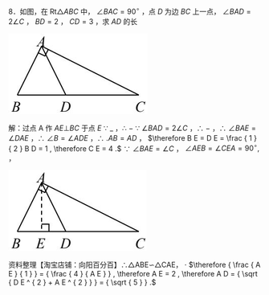 8．如图，在 $\mathrm { R t } \triangle A B C$ 中， $\angle B A C = 9 0 ^ { \circ }$ ，点 $D$ 为边 $B C$ 上一点， $\angle B A D { = } 2 \angle C$ ， $B D = 2$ ， $C D { = } 3$ ，求 $A D$ 的长

![](<../../qs_image_DB/专题1-6_二倍角的解题策略：倍半角模型与绝配角（解析版）_/4992d10919e0ffb337428f499c504e4f89a4a6e87a5183b514d79496d13025b3.jpg>)

解：过点 A 作 $A E \bot B C$ 于点 $E$ ∵ $\_$ ，∴ $-$ ∵ $\angle B A D { = } 2 \angle C$ ，∴ $-$ ，∴ $\angle B A E { = } \angle D A E$ ，∴ $\angle B = \angle A D E$ ，∴ $. A B { = } A D$ ， $\therefore B E = D E = \frac { 1 } { 2 } B D = 1 , \therefore C E = 4 .$ ∵ $\angle B A E { = \angle C }$ ， $\angle A E B = \angle C E A = 9 0 ^ { \circ } ,$ ，

![](<../../qs_image_DB/专题1-6_二倍角的解题策略：倍半角模型与绝配角（解析版）_/aef45ee4110cbe84fd7fc9e867c809278fc0b2f314a11567fdbe33b92ad998b7.jpg>)

资料整理【淘宝店铺：向阳百分百】∴△ABE∽△CAE， $\cdot$ $\therefore { \frac { A E } { 1 } } = { \frac { 4 } { A E } } , \therefore A E = 2 , \therefore A D = { \sqrt { D E ^ { 2 } + A E ^ { 2 } } } = { \sqrt { 5 } } .$
